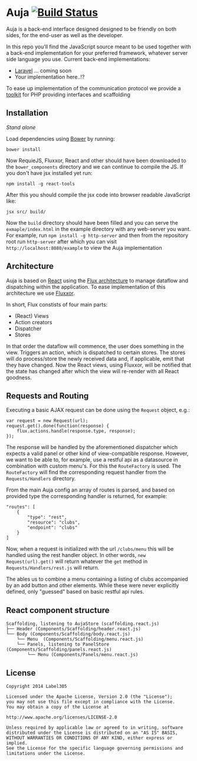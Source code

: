 Auja [![Build Status](https://magnum.travis-ci.com/Label305/Auja.svg?token=9SWtTh915DNJxYshmaTN&branch=dev)](https://magnum.travis-ci.com/Label305/Auja)
===

Auja is a back-end interface designed designed to be friendly on both sides, for the end-user as well as the developer.

In this repo you'll find the JavaScript source meant to be used together with a back-end implementation for your 
   preferred framework, whatever server side language you use. Current back-end implementations:
   
   - [Laravel](https://github.com/Label305/Auja-Laravel) ... coming soon
   - Your implementation here..!?
   
To ease up implementation of the communication protocol we provide a [toolkit](https://github.com/Label305/Auja-PHP) for PHP providing interfaces and
scaffolding

Installation
---

*Stand alone*

Load dependencies using [Bower](http://bower.io/) by running:

`bower install`

Now RequieJS, Fluxxor, React and other should have been downloaded to the `bower_components` directory and we can
continue to compile the JS. If you don't have jsx installed yet run: 

`npm install -g react-tools` 

After this you should compile the jsx code into browser readable JavaScript like:

`jsx src/ build/`

Now the `build` directory should have been filled and you can serve the `exmaple/index.html` in the example directory with 
any web-server you want. For example, run `npm install -g http-server` and then from the repository root run `http-server`
after which you can visit `http://localhost:8080/example` to view the Auja implementation

Architecture
---

Auja is based on [React](http://facebook.github.io/react/index.html) using the [Flux architecture](http://facebook.github.io/react/docs/flux-overview.html) to manage
 dataflow and dispatching within the application. To ease implementation of this architecture we use [Fluxxor](http://fluxxor.com/).
 
In short, Flux constists of four main parts:

- (React) Views
- Action creators
- Dispatcher
- Stores
 
In that order the dataflow will commence, the user does something in the view. Triggers an action, which is dispatched to
certain stores. The stores will do process/store the newly received data and, if applicable, emit that they have changed. Now 
the React views, using Fluxxor, will be notified that the state has changed after which the view will re-render with all
React goodness.

Requests and Routing
---

Executing a basic AJAX request can be done using the `Request` object, e.g.:

```
var request = new Request(url);
request.get().done(function(response) {
    flux.actions.handle(response.type, response); 
});
```

The response will be handled by the aforementioned dispatcher which expects a valid panel or other kind of view-compatible response.
However, we want to be able to, for example, use a restful api as a datasource in combination with custom menu's. For this
the `RouteFactory` is used. The `RouteFactory` will find the corresponding request handler from the `Requests/Handlers` directory.

From the main Auja config an array of routes is parsed, and based on provided type the corresponding handler is returned, for example:

```
"routes": [
    {
        "type": "rest",
        "resource": "clubs",
        "endpoint": "clubs"
    }
]
```

Now, when a request is initialized with the url `/clubs/menu` this will be handled using the rest handler object. 
In other words, `new Request(url).get()` will return whatever the `get` method in `Requests/Handlers/rest.js` will return.

The ables us to combine a menu containing a listing of clubs accompanied by an add button and other elements. While these
were never explicitly defined, only "guessed" based on basic restful api rules. 

React component structure
---

```
Scaffolding, listening to AujaStore (scaffolding.react.js)
├── Header (Components/Scaffolding/header.react.js)
└── Body (Components/Scaffolding/body.react.js)
	└── Menu  (Components/Scaffolding/menu.react.js)
    └── Panels, listening to PanelStore (Components/Scaffolding/panels.react.js)
        └── Menu (Components/Panels/menu.react.js)
```

License
-----

	Copyright 2014 Label305

	Licensed under the Apache License, Version 2.0 (the "License");
	you may not use this file except in compliance with the License.
	You may obtain a copy of the License at

	http://www.apache.org/licenses/LICENSE-2.0

	Unless required by applicable law or agreed to in writing, software
	distributed under the License is distributed on an "AS IS" BASIS,
	WITHOUT WARRANTIES OR CONDITIONS OF ANY KIND, either express or implied.
	See the License for the specific language governing permissions and
	limitations under the License.
